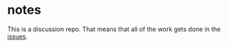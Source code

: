 # notes

This is a discussion repo. That means that all of the work gets done in the [issues](https://github.com/memex/issues).
